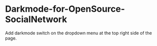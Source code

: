 # Darkmode-for-OpenSource-SocialNetwork
Add darkmode switch on the dropdown menu at the top right side of the page.
